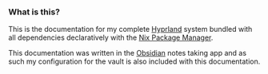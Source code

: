 ### What is this?
This is the documentation for my complete [Hyprland](https://hyprland.org/)  system bundled with all dependencies declaratively with the [Nix Package Manager](https://nixos.org/).

This documentation was written in the [Obsidian](https://obsidian.md/) notes taking app and as such my configuration for the vault is also included with this documentation.

